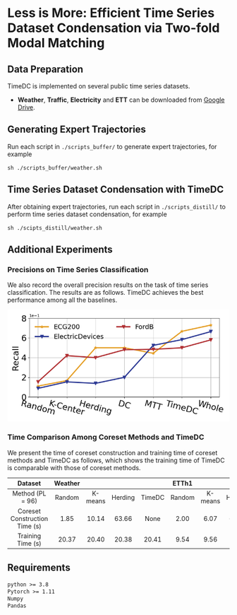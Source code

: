 # Less is More: Efficient Time Series Dataset Condensation via Two-fold Modal Matching

## Data Preparation
TimeDC is implemented on several public time series datasets.

- **Weather**, **Traffic**, **Electricity** and **ETT** can be downloaded from [Google Drive](https://drive.google.com/drive/folders/1ZOYpTUa82_jCcxIdTmyr0LXQfvaM9vIy).

## Generating Expert Trajectories
Run each script in ```./scripts_buffer/``` to generate expert trajectories, for example
```
sh ./scripts_buffer/weather.sh
```

## Time Series Dataset Condensation with TimeDC
After obtaining expert trajectories, run each script in ```./scripts_distill/``` to perform time series dataset condensation, for example
```
sh ./scipts_distill/weather.sh
```

## Additional Experiments

<!-- ### Effect of the Number of Expert Trajectories-->

### Precisions on Time Series Classification
We also record the overall precision results on the task of time series classification. The results are as follows. TimeDC achieves the best performance among all the baselines. 

![](precision.png)

### Time Comparison Among Coreset Methods and TimeDC
We present the time of coreset construction and training time of coreset methods and TimeDC as follows, which shows the training time of TimeDC is comparable with those of coreset methods.

|            Dataset            | Weather |         |         |        |  ETTh1 |         |         |        |
|:-----------------------------:|:-------:|:-------:|:-------:|:------:|:------:|:-------:|:-------:|:------:|
|        Method (PL = 96)       |  Random | K-means | Herding | TimeDC | Random | K-means | Herding | TimeDC |
| Coreset Construction Time (s) |   1.85  |  10.14  |  63.66  |  None  |  2.00  |   6.07  |  69.01  |  None  |
|       Training Time (s)       |  20.37  |  20.40  |  20.38  |  20.41 |  9.54  |   9.56  |   9.55  |  9.56  |

## Requirements
```
python >= 3.8
Pytorch >= 1.11
Numpy
Pandas
```
